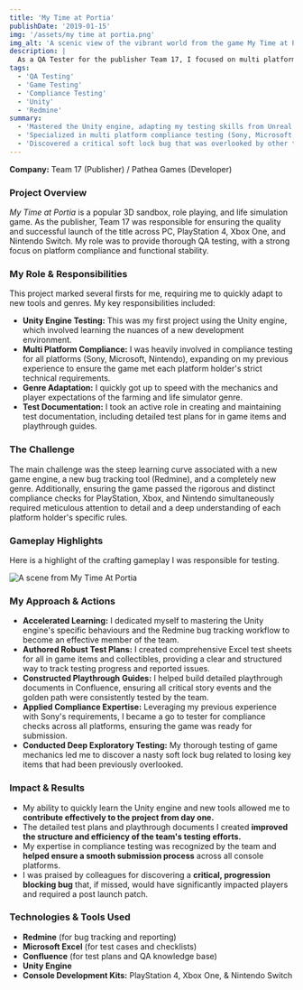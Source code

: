 ```yaml
---
title: 'My Time at Portia'
publishDate: '2019-01-15'
img: '/assets/my time at portia.png'
img_alt: 'A scenic view of the vibrant world from the game My Time at Portia.'
description: |
  As a QA Tester for the publisher Team 17, I focused on multi platform compliance and functional testing for this charming farming and life simulator built in the Unity engine.
tags:
  - 'QA Testing'
  - 'Game Testing'
  - 'Compliance Testing'
  - 'Unity'
  - 'Redmine'
summary:
  - 'Mastered the Unity engine, adapting my testing skills from Unreal engine.'
  - 'Specialized in multi platform compliance testing (Sony, Microsoft, Nintendo).'
  - 'Discovered a critical soft lock bug that was overlooked by other testers.'
---
```


**Company:** Team 17 (Publisher) / Pathea Games (Developer)

### Project Overview
*My Time at Portia* is a popular 3D sandbox, role playing, and life simulation game. As the publisher, Team 17 was responsible for ensuring the quality and successful launch of the title across PC, PlayStation 4, Xbox One, and Nintendo Switch. My role was to provide thorough QA testing, with a strong focus on platform compliance and functional stability.

### My Role & Responsibilities
This project marked several firsts for me, requiring me to quickly adapt to new tools and genres. My key responsibilities included:
* **Unity Engine Testing:** This was my first project using the Unity engine, which involved learning the nuances of a new development environment.
* **Multi Platform Compliance:** I was heavily involved in compliance testing for all platforms (Sony, Microsoft, Nintendo), expanding on my previous experience to ensure the game met each platform holder's strict technical requirements.
* **Genre Adaptation:** I quickly got up to speed with the mechanics and player expectations of the farming and life simulator genre.
* **Test Documentation:** I took an active role in creating and maintaining test documentation, including detailed test plans for in game items and playthrough guides.

### The Challenge
The main challenge was the steep learning curve associated with a new game engine, a new bug tracking tool (Redmine), and a completely new genre. Additionally, ensuring the game passed the rigorous and distinct compliance checks for PlayStation, Xbox, and Nintendo simultaneously required meticulous attention to detail and a deep understanding of each platform holder's specific rules.

### Gameplay Highlights

Here is a highlight of the crafting gameplay I was responsible for testing.

<img src="/assets/My_Time_At_Portia_Highlight.webp" alt="A scene from  My Time At Portia" class="centered-image" />

### My Approach & Actions
* **Accelerated Learning:** I dedicated myself to mastering the Unity engine's specific behaviours and the Redmine bug tracking workflow to become an effective member of the team.
* **Authored Robust Test Plans:** I created comprehensive Excel test sheets for all in game items and collectibles, providing a clear and structured way to track testing progress and reported issues.
* **Constructed Playthrough Guides:** I helped build detailed playthrough documents in Confluence, ensuring all critical story events and the golden path were consistently tested by the team.
* **Applied Compliance Expertise:** Leveraging my previous experience with Sony's requirements, I became a go to tester for compliance checks across all platforms, ensuring the game was ready for submission.
* **Conducted Deep Exploratory Testing:** My thorough testing of game mechanics led me to discover a nasty soft lock bug related to losing key items that had been previously overlooked.

### Impact & Results
* My ability to quickly learn the Unity engine and new tools allowed me to **contribute effectively to the project from day one.**
* The detailed test plans and playthrough documents I created **improved the structure and efficiency of the team's testing efforts.**
* My expertise in compliance testing was recognized by the team and **helped ensure a smooth submission process** across all console platforms.
* I was praised by colleagues for discovering a **critical, progression blocking bug** that, if missed, would have significantly impacted players and required a post launch patch.

### Technologies & Tools Used
* **Redmine** (for bug tracking and reporting)
* **Microsoft Excel** (for test cases and checklists)
* **Confluence** (for test plans and QA knowledge base)
* **Unity Engine**
* **Console Development Kits:** PlayStation 4, Xbox One, & Nintendo Switch
